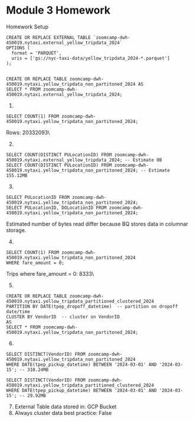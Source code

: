 # Module 3 Homework

Homework Setup
```
CREATE OR REPLACE EXTERNAL TABLE `zoomcamp-dwh-450019.nytaxi.external_yellow_tripdata_2024`
OPTIONS (
  format = 'PARQUET',
  uris = ['gs://nyc-taxi-data/yellow_tripdata_2024-*.parquet']
);


CREATE OR REPLACE TABLE zoomcamp-dwh-450019.nytaxi.yellow_tripdata_non_partitoned_2024 AS
SELECT * FROM zoomcamp-dwh-450019.nytaxi.external_yellow_tripdata_2024;
```

1.
```
SELECT COUNT(1) FROM zoomcamp-dwh-450019.nytaxi.yellow_tripdata_non_partitoned_2024;
```
Rows: 20332093\

2.
```
SELECT COUNT(DISTINCT PULocationID) FROM zoomcamp-dwh-450019.nytaxi.external_yellow_tripdata_2024; -- Estimate 0B
SELECT COUNT(DISTINCT PULocationID) FROM zoomcamp-dwh-450019.nytaxi.yellow_tripdata_non_partitoned_2024; -- Estimate 155.12MB
```

3.
```
SELECT PULocationID FROM zoomcamp-dwh-450019.nytaxi.yellow_tripdata_non_partitoned_2024;
SELECT PULocationID, DOLocationID FROM zoomcamp-dwh-450019.nytaxi.yellow_tripdata_non_partitoned_2024;
```
Estimated number of bytes read differ because BQ stores data in columnar storage.

4.
```
SELECT COUNT(1) FROM zoomcamp-dwh-450019.nytaxi.yellow_tripdata_non_partitoned_2024
WHERE fare_amount = 0; 
```
Trips where fare_amount = 0: 8333\

5.
```
CREATE OR REPLACE TABLE zoomcamp-dwh-450019.nytaxi.yellow_tripdata_partitioned_clustered_2024
PARTITION BY DATE(tpep_dropoff_datetime)  -- partition on dropoff date/time
CLUSTER BY VendorID  -- cluster on VendorID
AS
SELECT * FROM zoomcamp-dwh-450019.nytaxi.yellow_tripdata_non_partitoned_2024;
```

6.
```
SELECT DISTINCT(VendorID) FROM zoomcamp-dwh-450019.nytaxi.yellow_tripdata_non_partitoned_2024
WHERE DATE(tpep_pickup_datetime) BETWEEN '2024-03-01' AND '2024-03-15'; -- 310.24MB

SELECT DISTINCT(VendorID) FROM zoomcamp-dwh-450019.nytaxi.yellow_tripdata_partitioned_clustered_2024
WHERE DATE(tpep_pickup_datetime) BETWEEN '2024-03-01' AND '2024-03-15'; -- 29.92MB
```

7. External Table data stored in: GCP Bucket
8. Always cluster data best practice: False